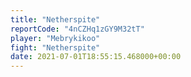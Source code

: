 ```yaml
---
title: "Netherspite"
reportCode: "4nCZHq1zGY9M32tT"
player: "Mebrykikoo"
fight: "Netherspite"
date: 2021-07-01T18:55:15.468000+00:00
---
```

